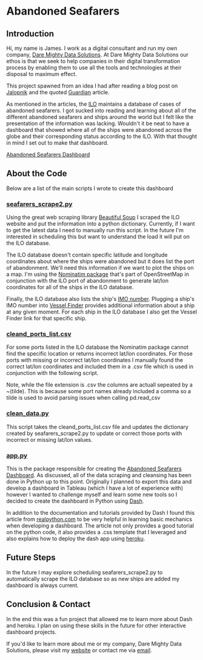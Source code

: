# Abandoned Seafarers

## Introduction
Hi, my name is James. I work as a digital consultant and run my own company, [Dare Mighty Data Solutions](https://www.daremightydata.com/). At Dare Mighty Data Solutions our ethos is that we seek to help companies in their digital transformation process by enabling them to use all the tools and technologies at their disposal to maximum effect. 

This project spawned from an idea I had after reading a blog post on [Jalopnik](https://jalopnik.com/crew-of-ever-given-really-dont-want-to-spend-years-stuc-1846730643) and the quoted [Guardian](https://www.theguardian.com/environment/2021/apr/19/ever-given-crew-fear-joining-ranks-of-seafarers-stranded-on-ships-for-years) article.

As mentioned in the articles, the [ILO](https://www.ilo.org/dyn/seafarers/seafarersBrowse.list?p_lang=en) maintains a database of cases of abandoned seafarers. I got sucked into reading and learning about all of the different abandoned seafarers and ships around the world but I felt like the presentation of the information was lacking. Wouldn't it be neat to have a dashboard that showed where all of the ships were abandoned across the globe and their corresponding status according to the ILO. With that thought in mind I set out to make that dashboard.
 
[Abandoned Seafarers Dashboard]([https://abandoned-seafarers.herokuapp.com/](https://jamesrseal.pythonanywhere.com/))
 
## About the Code
Below are a list of the main scripts I wrote to create this dashboard

### [seafarers_scrape2.py](https://github.com/jamesrseal/seafarers/blob/master/seafarers_scrape2.py)
Using the great web scraping library [Beautiful Soup](https://www.crummy.com/software/BeautifulSoup/bs4/doc/) I scraped the ILO website and put the information into a python dictionary. Currently, if I want to get the latest data I need to manually run this script. In the future I'm interested in scheduling this but want to understand the load it will put on the ILO database.

The ILO database doesn't contain specific latitude and longitude coordinates about where the ships were abandoned but it does list the port of abandonment. We'll need this information if we want to plot the ships on a map. I'm using the [Nominatim package](https://wiki.openstreetmap.org/wiki/Nominatim) that's part of OpenStreetMap in conjunction with the ILO port of abandonment to generate lat/lon coordinates for all of the ships in the ILO database.

Finally, the ILO database also lists the ship's [IMO number](https://en.wikipedia.org/wiki/IMO_number). Plugging a ship's IMO number into [Vessel Finder](https://www.vesselfinder.com/vessels) provides additional information about a ship at any given moment. For each ship in the ILO database I also get the Vessel Finder link for that specific ship.

### [cleand_ports_list.csv](https://github.com/jamesrseal/seafarers/blob/master/cleaned_ports_list.csv)
For some ports listed in the ILO database the Nominatim package cannot find the specific location or returns incorrect lat/lon coordinates. For those ports with missing or incorrect lat/lon coordinates I manually found the correct lat/lon coordinates and included them in a .csv file which is used in conjunction with the following script.

Note, while the file extension is .csv the columns are actuall sepeated by a ~(tilde). This is because some port names already included a comma so a tilde is used to avoid parsing issues when calling pd.read_csv

### [clean_data.py](https://github.com/jamesrseal/seafarers/blob/master/clean_data.py)
This script takes the cleand_ports_list.csv file and updates the dictionary created by seafarers_scrape2.py to update or correct those ports with incorrect or missing lat/lon values.

### [app.py](https://github.com/jamesrseal/seafarers/blob/master/app.py)
This is the package responsible for creating the [Abandoned Seafarers Dashboard](https://abandoned-seafarers.herokuapp.com/). As discussed, all of the data scraping and cleansing has been done in Python up to this point. Originally I planned to export this data and develop a dashboard in Tableau (which I have a lot of experience with) however I wanted to challenge myself and learn some new tools so I decided to create the dashboard in Python using [Dash](https://dash.plotly.com/).

In addition to the documentation and tutorials provided by Dash I found this article from [realpython.com](https://realpython.com/python-dash/) to be very helpful in learning basic mechanics when developing a dashboard. The article not only provides a good tutorial on the python code, it also provides a .css template that I leveraged and also explains how to deploy the dash app using [heroku](https://www.heroku.com/).

## Future Steps
In the future I may explore scheduling seafarers_scrape2.py to automatically scrape the ILO database so as new ships are added my dashboard is always current.

## Conclusion & Contact
In the end this was a fun project that allowed me to learn more about Dash and heroku. I plan on using these skills in the future for other interactive dashboard projects.

If you'd like to learn more about me or my company, Dare Mighty Data Solutions, please visit my [website](https://www.daremightydata.com/) or contact me via [email](mailto:james@daremightydata.com).

